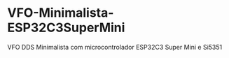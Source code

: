 # VFO-Minimalista-ESP32C3SuperMini
VFO DDS Minimalista com microcontrolador ESP32C3 Super Mini e Si5351
